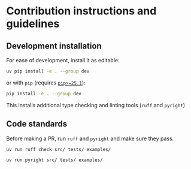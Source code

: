 # Contribution instructions and guidelines

## Development installation

For ease of development, install it as editable:

```bash
uv pip install -e . --group dev
```

or with `pip` (requires [`pip>=25.1`](https://pip.pypa.io/en/stable/news/#v25-1)):

```bash
pip install -e . --group dev
```

This installs additional type checking and linting tools (`ruff` and `pyright`)

## Code standards

Before making a PR, run `ruff` and `pyright` and make sure they pass.

```bash
uv run ruff check src/ tests/ examples/
```

```bash
uv run pyright src/ tests/ examples/
```
